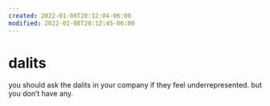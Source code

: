 ```yaml
---
created: 2022-01-08T20:12:04-06:00
modified: 2022-01-08T20:12:45-06:00
---
```


# dalits

you should ask the dalits in your company if they feel underrepresented. but you don’t have any.
